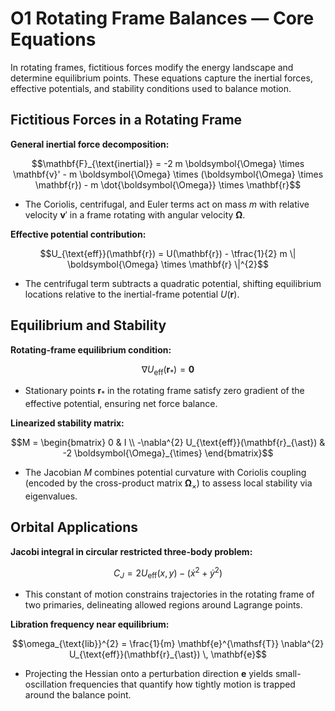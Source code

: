 # O1 Rotating Frame Balances — Core Equations

In rotating frames, fictitious forces modify the energy landscape and determine equilibrium points. These equations capture the inertial forces, effective potentials, and stability conditions used to balance motion.

## Fictitious Forces in a Rotating Frame
**General inertial force decomposition:**

$$\mathbf{F}_{\text{inertial}} = -2 m \boldsymbol{\Omega} \times \mathbf{v}' - m \boldsymbol{\Omega} \times (\boldsymbol{\Omega} \times \mathbf{r}) - m \dot{\boldsymbol{\Omega}} \times \mathbf{r}$$

- The Coriolis, centrifugal, and Euler terms act on mass $m$ with relative velocity $\mathbf{v}'$ in a frame rotating with angular velocity $\boldsymbol{\Omega}$.

**Effective potential contribution:**

$$U_{\text{eff}}(\mathbf{r}) = U(\mathbf{r}) - \tfrac{1}{2} m \| \boldsymbol{\Omega} \times \mathbf{r} \|^{2}$$

- The centrifugal term subtracts a quadratic potential, shifting equilibrium locations relative to the inertial-frame potential $U(\mathbf{r})$.

## Equilibrium and Stability
**Rotating-frame equilibrium condition:**

$$\nabla U_{\text{eff}}(\mathbf{r}_{\ast}) = \mathbf{0}$$

- Stationary points $\mathbf{r}_{\ast}$ in the rotating frame satisfy zero gradient of the effective potential, ensuring net force balance.

**Linearized stability matrix:**

$$M = \begin{bmatrix} 0 & I \\ -\nabla^{2} U_{\text{eff}}(\mathbf{r}_{\ast}) & -2 \boldsymbol{\Omega}_{\times} \end{bmatrix}$$

- The Jacobian $M$ combines potential curvature with Coriolis coupling (encoded by the cross-product matrix $\boldsymbol{\Omega}_{\times}$) to assess local stability via eigenvalues.

## Orbital Applications
**Jacobi integral in circular restricted three-body problem:**

$$C_{J} = 2U_{\text{eff}}(x,y) - (\dot{x}^{2} + \dot{y}^{2})$$

- This constant of motion constrains trajectories in the rotating frame of two primaries, delineating allowed regions around Lagrange points.

**Libration frequency near equilibrium:**

$$\omega_{\text{lib}}^{2} = \frac{1}{m} \mathbf{e}^{\mathsf{T}} \nabla^{2} U_{\text{eff}}(\mathbf{r}_{\ast}) \, \mathbf{e}$$

- Projecting the Hessian onto a perturbation direction $\mathbf{e}$ yields small-oscillation frequencies that quantify how tightly motion is trapped around the balance point.
